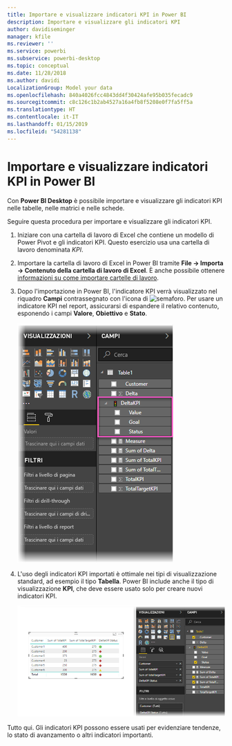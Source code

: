 ```yaml
---
title: Importare e visualizzare indicatori KPI in Power BI
description: Importare e visualizzare gli indicatori KPI
author: davidiseminger
manager: kfile
ms.reviewer: ''
ms.service: powerbi
ms.subservice: powerbi-desktop
ms.topic: conceptual
ms.date: 11/28/2018
ms.author: davidi
LocalizationGroup: Model your data
ms.openlocfilehash: 840a4026fcc4843dd4f30424afe95b035fecadc9
ms.sourcegitcommit: c8c126c1b2ab4527a16a4fb8f5208e0f7fa5ff5a
ms.translationtype: HT
ms.contentlocale: it-IT
ms.lasthandoff: 01/15/2019
ms.locfileid: "54281138"
---
```

# <a name="import-and-display-kpis-in-power-bi"></a>Importare e visualizzare indicatori KPI in Power BI
Con **Power BI Desktop** è possibile importare e visualizzare gli indicatori KPI nelle tabelle, nelle matrici e nelle schede.

Seguire questa procedura per importare e visualizzare gli indicatori KPI.

1. Iniziare con una cartella di lavoro di Excel che contiene un modello di Power Pivot e gli indicatori KPI. Questo esercizio usa una cartella di lavoro denominata *KPI*.

1. Importare la cartella di lavoro di Excel in Power BI tramite **File -> Importa -> Contenuto della cartella di lavoro di Excel**. È anche possibile ottenere [informazioni su come importare cartelle di lavoro](desktop-import-excel-workbooks.md). 

1. Dopo l'importazione in Power BI, l'indicatore KPI verrà visualizzato nel riquadro **Campi** contrassegnato con l'icona di ![semaforo](media/desktop-import-and-display-kpis/traffic.png). Per usare un indicatore KPI nel report, assicurarsi di espandere il relativo contenuto, esponendo i campi **Valore**, **Obiettivo** e **Stato**.

    ![](media/desktop-import-and-display-kpis/desktoppreviewfeatureon2.png)

1. L'uso degli indicatori KPI importati è ottimale nei tipi di visualizzazione standard, ad esempio il tipo **Tabella**. Power BI include anche il tipo di visualizzazione **KPI**, che deve essere usato solo per creare nuovi indicatori KPI.
   
    ![](media/desktop-import-and-display-kpis/desktoppreviewfeatureon3.png)

Tutto qui. Gli indicatori KPI possono essere usati per evidenziare tendenze, lo stato di avanzamento o altri indicatori importanti.

